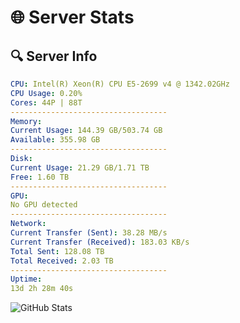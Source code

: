 # 🌐 Server Stats
## 🔍 Server Info
```yaml
CPU: Intel(R) Xeon(R) CPU E5-2699 v4 @ 1342.02GHz
CPU Usage: 0.20%
Cores: 44P | 88T
-----------------------------------
Memory:
Current Usage: 144.39 GB/503.74 GB
Available: 355.98 GB
-----------------------------------
Disk:
Current Usage: 21.29 GB/1.71 TB
Free: 1.60 TB
-----------------------------------
GPU:
No GPU detected
-----------------------------------
Network:
Current Transfer (Sent): 38.28 MB/s
Current Transfer (Received): 183.03 KB/s
Total Sent: 128.08 TB
Total Received: 2.03 TB
-----------------------------------
Uptime:
13d 2h 28m 40s
```
![GitHub Stats](https://img.shields.io/badge/Updated-2025-02-21_01:11:58-blue)